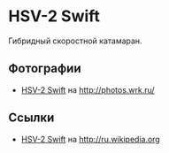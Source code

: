 # HSV-2 Swift

Гибридный скоростной катамаран.

## Фотографии

- [HSV-2 Swift](http://photos.wrk.ru/index.php?/category/63) на http://photos.wrk.ru/

## Ссылки

- [HSV-2 Swift](https://ru.wikipedia.org/wiki/HSV-2_Swift) на http://ru.wikipedia.org

